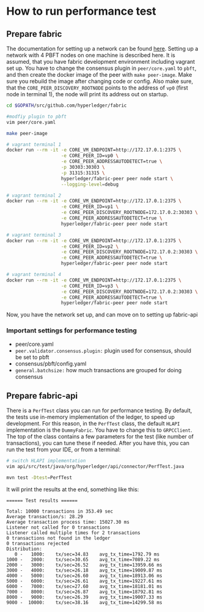 # How to run performance test

## Prepare fabric

The documentation for setting up a network can be found
[here](http://hyperledger-fabric.readthedocs.io/en/latest/dev-setup/devnet-setup/).
Setting up a network with 4 PBFT nodes on one machine is described here. It is
assumed, that you have fabric development environment including vagrant set up.
You have to change the consensus plugin in `peer/core.yaml` to `pbft`, and then
create the docker image of the peer with `make peer-image`. Make sure you
rebuild the image after changing code or config. Also make sure, that the
`CORE_PEER_DISCOVERY_ROOTNODE` points to the address of `vp0` (first node in
terminal 1), the node will print its address out on startup.

```bash
cd $GOPATH/src/github.com/hyperledger/fabric

#modfiy plugin to pbft
vim peer/core.yaml

make peer-image

# vagrant terminal 1
docker run --rm -it -e CORE_VM_ENDPOINT=http://172.17.0.1:2375 \
                    -e CORE_PEER_ID=vp0 \
                    -e CORE_PEER_ADDRESSAUTODETECT=true \
                    -p 30303:30303 \
                    -p 31315:31315 \
                    hyperledger/fabric-peer peer node start \
                    --logging-level=debug

# vagrant terminal 2
docker run --rm -it -e CORE_VM_ENDPOINT=http://172.17.0.1:2375 \
                    -e CORE_PEER_ID=vp1 \
                    -e CORE_PEER_DISCOVERY_ROOTNODE=172.17.0.2:30303 \
                    -e CORE_PEER_ADDRESSAUTODETECT=true \
                    hyperledger/fabric-peer peer node start

# vagrant terminal 3
docker run --rm -it -e CORE_VM_ENDPOINT=http://172.17.0.1:2375 \
                    -e CORE_PEER_ID=vp2 \
                    -e CORE_PEER_DISCOVERY_ROOTNODE=172.17.0.2:30303 \
                    -e CORE_PEER_ADDRESSAUTODETECT=true \
                    hyperledger/fabric-peer peer node start

# vagrant terminal 4
docker run --rm -it -e CORE_VM_ENDPOINT=http://172.17.0.1:2375 \
                    -e CORE_PEER_ID=vp3 \
                    -e CORE_PEER_DISCOVERY_ROOTNODE=172.17.0.2:30303 \
                    -e CORE_PEER_ADDRESSAUTODETECT=true \
                    hyperledger/fabric-peer peer node start
```

Now, you have the network set up, and can move on to setting up fabric-api

### Important settings for performance testing

* peer/core.yaml
 * `peer.validator.consensus.plugin:` plugin used for consensus, should be set to pbft
* consensus/pbft/config.yaml
 * `general.batchsize:` how much transactions are grouped for doing consensus

## Prepare fabric-api

There is a `PerfTest` class you can run for performance testing. By default,
the tests use in-memory implementation of the ledger, to speed up development.
For this reason, in the `PerfTest` class, the default `HLAPI` implementation is
the `DummyFabric`. You have to change this to `GRPCClient`. The top of the
class contains a few parameters for the test (like number of transactions), you
can tune these if needed. After you have this, you can run the test from your
IDE, or from a terminal:

```bash
# switch HLAPI implementation
vim api/src/test/java/org/hyperledger/api/connector/PerfTest.java

mvn test -Dtest=PerfTest
```

It will print the results at the end, something like this:

```
====== Test results ======

Total: 10000 transactions in 353.49 sec
Average transaction/s: 28.29
Average transaction process time: 15027.30 ms
Listener not called for 0 transactions
Listener called multiple times for 2 transactions
0 transactions not found in the ledger
0 transactions rejected
Distribution:
   0 -   1000:    tx/sec=34.83    avg_tx_time=1792.79 ms
1000 -   2000:    tx/sec=30.65    avg_tx_time=7089.22 ms
2000 -   3000:    tx/sec=26.52    avg_tx_time=13959.66 ms
3000 -   4000:    tx/sec=26.18    avg_tx_time=19009.87 ms
4000 -   5000:    tx/sec=26.60    avg_tx_time=18913.06 ms
5000 -   6000:    tx/sec=26.61    avg_tx_time=19227.61 ms
6000 -   7000:    tx/sec=27.60    avg_tx_time=18181.01 ms
7000 -   8000:    tx/sec=26.87    avg_tx_time=18792.81 ms
8000 -   9000:    tx/sec=26.39    avg_tx_time=19007.33 ms
9000 -  10000:    tx/sec=38.16    avg_tx_time=14299.58 ms
```
